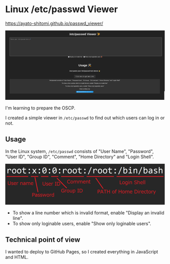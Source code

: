 # Linux /etc/passwd Viewer

https://ayato-shitomi.github.io/passwd_viewer/

![home](./readme/viewer1.png)

I'm learning to prepare the OSCP.

I created a simple viewer in `/etc/passwd` to find out which users can log in or not.

## Usage

In the Linux system, `/etc/passwd` consists of "User Name", "Password", "User ID", "Group ID", "Comment", "Home Directory" and "Login Shell".

![format](./readme/viewer2.png)

- To show a line number which is invalid format, enable "Display an invalid line".
- To show only loginable users, enable "Show only loginable users".

## Technical point of view

I wanted to deploy to GitHub Pages, so I created everything in JavaScript and HTML.

